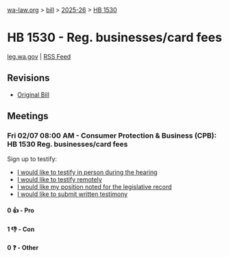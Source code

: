 [wa-law.org](/) > [bill](/bill/) > [2025-26](/bill/2025-26/) > [HB 1530](/bill/2025-26/hb/1530/)

# HB 1530 - Reg. businesses/card fees
[leg.wa.gov](https://app.leg.wa.gov/billsummary?BillNumber=1530&Year=2025&Initiative=false) | [RSS Feed](./rss.xml)

## Revisions
* [Original Bill](1/)

## Meetings
### Fri 02/07 08:00 AM - Consumer Protection & Business (CPB): HB 1530 Reg. businesses/card fees
Sign up to testify:
* [I would like to testify in person during the hearing](https://app.leg.wa.gov/csi/Testifier/Add?chamber=House&mId=32631&aId=162426&caId=25389&tId=1)
* [I would like to testify remotely](https://app.leg.wa.gov/csi/Testifier/Add?chamber=House&mId=32631&aId=162426&caId=25389&tId=2)
* [I would like my position noted for the legislative record](https://app.leg.wa.gov/csi/Testifier/Add?chamber=House&mId=32631&aId=162426&caId=25389&tId=3)
* [I would like to submit written testimony](https://app.leg.wa.gov/csi/Testifier/Add?chamber=House&mId=32631&aId=162426&caId=25389&tId=4)

#### 0 👍 - Pro

#### 1 👎 - Con

#### 0 ❓ - Other
